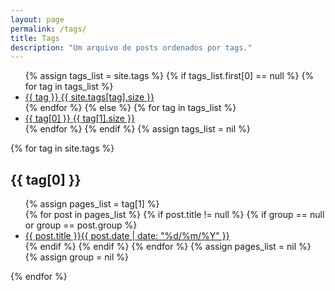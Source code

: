 ```yaml
---
layout: page
permalink: /tags/
title: Tags
description: "Um arquivo de posts ordenados por tags."
---
```


<ul class="tag-box inline">
{% assign tags_list = site.tags %}  
  {% if tags_list.first[0] == null %}
    {% for tag in tags_list %} 
    	<li><a href="#{{ tag }}">{{ tag }} <span>{{ site.tags[tag].size }}</span></a></li>
    {% endfor %}
  {% else %}
    {% for tag in tags_list %} 
    	<li><a href="#{{ tag[0] }}">{{ tag[0] }} <span>{{ tag[1].size }}</span></a></li>
    {% endfor %}
  {% endif %}
{% assign tags_list = nil %}
</ul>

{% for tag in site.tags %} 
	<h2 id="{{ tag[0] }}">{{ tag[0] }}</h2>
	<ul class="post-list">
		{% assign pages_list = tag[1] %}  
		{% for post in pages_list %}
			{% if post.title != null %}
			{% if group == null or group == post.group %}
			<li><a href="{{ site.url }}{{ post.url }}">{{ post.title }}<span class="entry-date"><time datetime="{{ post.date | date_to_xmlschema }}">{{ post.date | date: "%d/%m/%Y" }}</time></span></a></li>
			{% endif %}
			{% endif %}
		{% endfor %}
		{% assign pages_list = nil %}
		{% assign group = nil %}
	</ul>
{% endfor %}